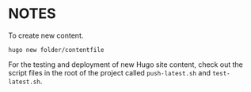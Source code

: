 # NOTES

To create new content.

    hugo new folder/contentfile
    
For the testing and deployment of new Hugo site content, check out the script files in the root of the project called `push-latest.sh` and `test-latest.sh`.
